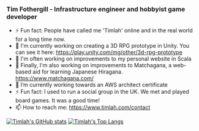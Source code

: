 ### Tim Fothergill - Infrastructure engineer and hobbyist game developer

<!--
**TimothyFothergill/TimothyFothergill** is a ✨ _special_ ✨ repository because its `README.md` (this file) appears on your GitHub profile.

Here are some ideas to get you started:

- 🔭 I’m currently working on ...
- 🌱 I’m currently learning ...
- 👯 I’m looking to collaborate on ...
- 🤔 I’m looking for help with ...
- 💬 Ask me about ...
- 📫 How to reach me: ...
- 😄 Pronouns: ...
- ⚡ Fun fact: ...
-->

- ⚡ Fun fact: People have called me 'Timlah' online and in the real world for a long time now.
- 🔭 I'm currently working on creating a 3D RPG prototype in Unity. You can see it here: https://play.unity.com/mg/other/3d-rpg-prototype
- 🔭 I'm often working on improvements to my personal website in Scala
- 🔭 Finally, I'm also working on improvements to Matchagana, a web-based aid for learning Japanese Hiragana. https://www.matchagana.com/
- 🌱 I’m currently working towards an AWS architect certificate
- ⚡ Fun fact: I used to run a social group in the UK. We met and played board games. It was a good time!
- 📫 How to reach me: https://www.timlah.com/contact

[![Timlah's GitHub stats](https://github-readme-stats.vercel.app/api?username=TimothyFothergill&theme=dark)](https://github.com/anuraghazra/github-readme-stats)
[![Timlah's Top Langs](https://github-readme-stats.vercel.app/api/top-langs/?username=TimothyFothergill&theme=dark)](https://github.com/anuraghazra/github-readme-stats)
